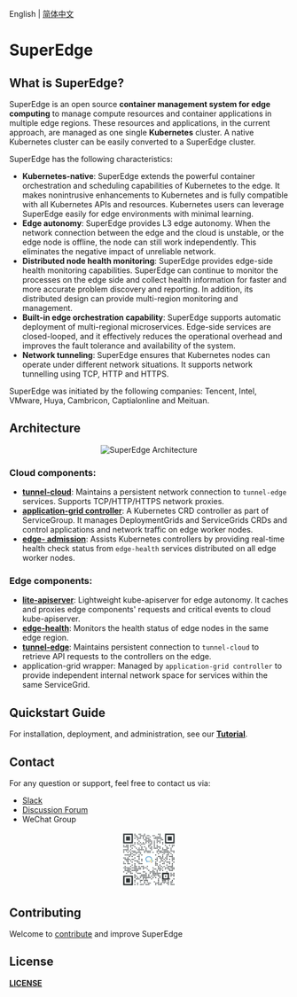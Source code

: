 English | [简体中文](./README_CN.md)

# SuperEdge

## What is SuperEdge?

SuperEdge is an open source **container management system for edge computing** to manage compute resources and container applications in multiple edge regions. These resources and applications, in the current approach, are managed as one single **Kubernetes** cluster. A native Kubernetes cluster can be easily converted to a SuperEdge cluster.

SuperEdge has the following characteristics:

* **Kubernetes-native**: SuperEdge extends the powerful container orchestration and scheduling capabilities of Kubernetes to the edge. It makes nonintrusive enhancements to Kubernetes and is fully compatible with all Kubernetes APIs and resources. Kubernetes users can leverage SuperEdge easily for edge environments with minimal learning.
* **Edge autonomy**: SuperEdge provides L3 edge autonomy. When the network connection between the edge and the cloud is unstable, or the edge node is offline, the node can still work independently. This eliminates the negative impact of unreliable network.
* **Distributed node health monitoring**: SuperEdge provides edge-side health monitoring capabilities. SuperEdge can continue to monitor the processes on the edge side and collect health information for faster and more accurate problem discovery and reporting. In addition, its distributed design can provide multi-region monitoring and management.
* **Built-in edge orchestration capability**: SuperEdge supports automatic deployment of multi-regional microservices. Edge-side services are closed-looped, and it effectively reduces the operational overhead and improves the fault tolerance and availability of the system.
* **Network tunneling**: SuperEdge ensures that Kubernetes nodes can operate under different network situations. It supports network tunnelling using TCP, HTTP and HTTPS.

SuperEdge was initiated by the following companies: Tencent, Intel, VMware, Huya, Cambricon, Captialonline and Meituan.


## Architecture
<div align="center">
  <img src="docs/img/superedge_arch.png" width=80% title="SuperEdge Architecture">
</div>

### Cloud components:
* [**tunnel-cloud**](docs/components/tunnel.md): Maintains a persistent network connection to `tunnel-edge` services. Supports TCP/HTTP/HTTPS network proxies.
* [**application-grid controller**](docs/components/service-group.md): A Kubernetes CRD controller as part of ServiceGroup. It manages DeploymentGrids and ServiceGrids CRDs and control applications and network traffic on edge worker nodes.
* [**edge-
admission**](docs/components/edge-health.md): Assists Kubernetes controllers by providing real-time health check status from `edge-health` services distributed on all edge worker nodes.

### Edge components:
* [**lite-apiserver**](docs/components/lite-apiserver.md): Lightweight kube-apiserver for edge autonomy. It caches and proxies edge components' requests and critical events to cloud kube-apiserver.
* [**edge-health**](docs/components/edge-health.md): Monitors the health status of edge nodes in the same edge region.
* [**tunnel-edge**](docs/components/tunnel.md): Maintains persistent connection to `tunnel-cloud` to retrieve API requests to the controllers on the edge.
* application-grid wrapper: Managed by `application-grid controller` to provide independent internal network space for services within the same ServiceGrid.

## Quickstart Guide
For installation, deployment, and administration, see our [**Tutorial**](docs/installation/tutorial.md).

## Contact
For any question or support, feel free to contact us via:
- [Slack](https://join.slack.com/t/superedge-workspace/shared_invite/zt-ldxnm7er-ptdpCXthOct_dYrzyXM3pw)
- [Discussion Forum](https://groups.google.com/g/superedge)
- WeChat Group

<div align="center">
  <img src="docs/img/wechat-group.png" width=20% title="SuperEdge WeChat group">
</div>


## Contributing
Welcome to [contribute](./CONTRIBUTING.md) and improve SuperEdge

## License

[**LICENSE**](./LICENSE)

